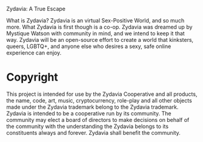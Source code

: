 Zydavia: A True Escape

What is Zydavia?
Zydavia is an virtual Sex-Positive World, and so much more.
What Zydavia is first though is a co-op. Zydavia was dreamed up by Mystique Watson with community in mind, and we intend to keep it that way. 
Zydavia will be an open-source effort to create a world that kinksters, queers, LGBTQ+, and anyone else who desires a sexy, safe online experience can enjoy.



# Copyright
This project is intended for use by the Zydavia Cooperative and all products, the name, code, art, music, cryptocurrency, role-play and all other objects made under the Zydavia trademark belong to the Zydavia trademark. 
Zydavia is intended to be a cooperative run by its community. The community may elect a board of directors to make decisions on behalf of the community with the understanding the Zydavia belongs to its constituents always and forever. Zydavia shall benefit the community. 
